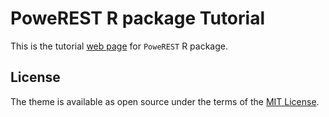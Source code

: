 # PoweREST R package Tutorial

This is the tutorial [web page](https://lanshui98.github.io/powerest_tutorial/) for `PoweREST` R package.

## License

The theme is available as open source under the terms of the [MIT License](./LICENSE.md).
